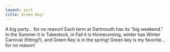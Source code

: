 ```yaml
--- 
layout: post
title: Green Key!
---
```

A big party... for no reason! Each term at Dartmouth has its "big weekend." In the Summer it is Tubestock, in Fall it is Homecoming, winter has Winter Carnival (fitting?), and Green Key is in the spring! Green key is my favorite... for no reason!
